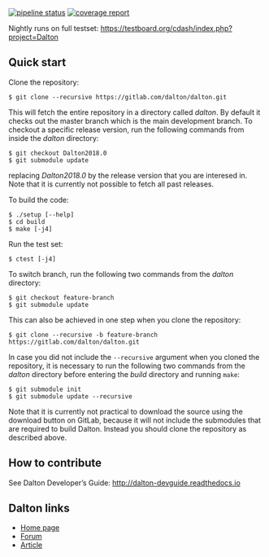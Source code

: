 [![pipeline status](https://gitlab.com/dalton/dalton/badges/master/pipeline.svg)](https://gitlab.com/dalton/dalton/pipelines)
[![coverage report](https://gitlab.com/dalton/dalton/badges/master/coverage.svg?job=nightly-coverage)](https://gitlab.com/dalton/dalton/pipelines)

Nightly runs on full testset: https://testboard.org/cdash/index.php?project=Dalton

## Quick start

Clone the repository:
```
$ git clone --recursive https://gitlab.com/dalton/dalton.git
```

This will fetch the entire repository in a directory called *dalton*. By default
it checks out the master branch which is the main development branch. To
checkout a specific release version, run the following commands from inside the
*dalton* directory:
```
$ git checkout Dalton2018.0
$ git submodule update
```
replacing *Dalton2018.0* by the release version that you are interesed in. Note
that it is currently not possible to fetch all past releases.

To build the code:
```
$ ./setup [--help]
$ cd build
$ make [-j4]
```

Run the test set:
```
$ ctest [-j4]
```

To switch branch, run the following two commands from the *dalton* directory:
```
$ git checkout feature-branch
$ git submodule update
```
This can also be achieved in one step when you clone the repository:
```
$ git clone --recursive -b feature-branch https://gitlab.com/dalton/dalton.git
```

In case you did not include the `--recursive` argument when you cloned the
repository, it is necessary to run the following two commands from the *dalton*
directory before entering the *build* directory and running `make`:
```
$ git submodule init
$ git submodule update --recursive
```

Note that it is currently not practical to download the source using the
download button on GitLab, because it will not include the submodules that are
required to build Dalton. Instead you should clone the repository as described
above.


## How to contribute

See Dalton Developer’s Guide: http://dalton-devguide.readthedocs.io

## Dalton links

- [Home page](http://daltonprogram.org/)
- [Forum](http://forum.daltonprogram.org/)
- [Article](http://onlinelibrary.wiley.com/doi/10.1002/wcms.1172/abstract)
